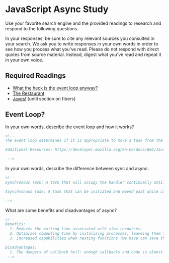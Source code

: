 # JavaScript Async Study

Use your favorite search engine and the provided readings to research and
respond to the following questions.

In your responses, be sure to cite any relevant sources you consulted in your
search. We ask you to write responses in your own words in order to see how you
process what you've read. Please do not respond with direct quotes from source
material. Instead, digest what you've read and repeat it in your own voice.

## Required Readings

-   [What the heck is the event loop anyway?](https://www.youtube.com/watch?v=8aGhZQkoFbQ)
-   [The Restaurant](https://www.codeschool.com/blog/2014/10/30/understanding-node-js/)
-   [Javes!](https://www.discovermeteor.com/blog/understanding-sync-async-javascript-node/) (until section on fibers)

## Event Loop?

In your own words, describe the event loop and how it works?

```md
<!--
The event loop determines if it is appropriate to move a task from the task queue to the stack for processing. The event loop determines this by first looking at the stack and then looking at the task queue. If the stack is clear, the event loop then takes the first task on the task queue and moves the task from the task queue to the stack (which then runs that task). Tasks are added to the task queue after being completed by the web API.

Additional Resources: https://developer.mozilla.org/en-US/docs/Web/JavaScript/EventLoop

 -->
```

In your own words, describe the difference between sync and async:

```md
<!--
Synchronous Task: A task that will occupy the handler continually until that specific task is completed. Regardless of how long it takes that task to be completed, the event handler will wait to move forwards until that task is completed. Synchronous functions are conceptually linear, they require that all information is available in order to move forwards (i.e. they cannot start a task and wait for it to be completed).

Asynchronous Task: A task that can be initiated and moved past while it is being processed. After the task has been processed, the task's completion event will be triggered and will let our JavaScript know that the task being processed is ready to be used.

-->
```

What are some benefits and disadvantages of async?

```md
<!--
Benefits:
  1. Reduces the waiting time associated with slow resources.
  2. Optimizes computing time by initalizing processes, leaveing them to complete, and retreiving them when ready instead of waiting the whole time and not moving forwards in the mean time.
  3. Increased capabilities when nesting functions (we have can save the processing time associated with certain tasks until absolutely necessary).

Disadvantages:
  1. The dangers of callback hell: enough callbacks and code is almost impossible to follow.
 -->
```
